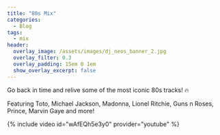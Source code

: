 ```yaml
---
title: "80s Mix"
categories:
  - Blog
tags:
  - mix
header:
  overlay_image: /assets/images/dj_neos_banner_2.jpg
  overlay_filter: 0.3
  overlay_padding: 15em 0 1em
  show_overlay_excerpt: false
---
```


Go back in time and relive some of the most iconic 80s tracks! 🔥

Featuring Toto, Michael Jackson, Madonna, Lionel Ritchie, Guns n Roses, Prince, Marvin Gaye and more!

{% include video id="wAfEQh5e3y0" provider="youtube" %}
